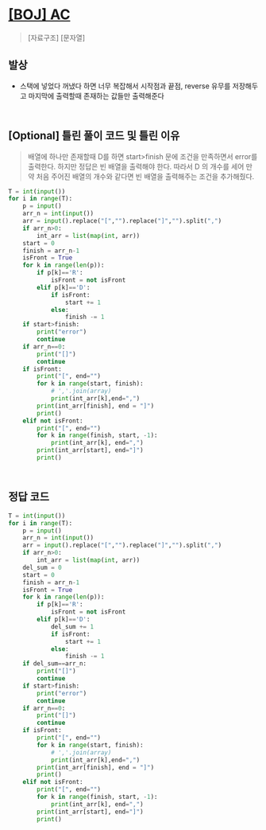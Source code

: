 # [[BOJ] AC](https://www.acmicpc.net/problem/5430)

> [자료구조] [문자열]

## 발상

- 스택에 넣었다 꺼냈다 하면 너무 복잡해서 시작점과 끝점, reverse 유무를 저장해두고 마지막에 출력할때 존재하는 값들만 출력해준다

## <br>[Optional] 틀린 풀이 코드 및 틀린 이유

> 배열에 하나만 존재할때 D를 하면 start>finish 문에 조건을 만족하면서 error를 출력한다. 하지만 정답은 빈 배열을 출력해야 한다. 따라서 D 의 개수를 세어 만약 처음 주어진 배열의 개수와 같다면 빈 배열을 출력해주는 조건을 추가해줬다. 

```python
T = int(input())
for i in range(T):
    p = input()
    arr_n = int(input())
    arr = input().replace("[","").replace("]","").split(",")
    if arr_n>0:
        int_arr = list(map(int, arr))
    start = 0
    finish = arr_n-1
    isFront = True
    for k in range(len(p)):
        if p[k]=='R':
            isFront = not isFront
        elif p[k]=='D':
            if isFront:
                start += 1
            else:
                finish -= 1
    if start>finish:
        print("error")
        continue
    if arr_n==0:
        print("[]")
        continue
    if isFront:
        print("[", end="")
        for k in range(start, finish):
            # ','.join(array)
            print(int_arr[k],end=",")
        print(int_arr[finish], end = "]")
        print()
    elif not isFront:
        print("[", end="")
        for k in range(finish, start, -1):
            print(int_arr[k], end=",")
        print(int_arr[start], end="]")
        print()
```

## <br>정답 코드

```python
T = int(input())
for i in range(T):
    p = input()
    arr_n = int(input())
    arr = input().replace("[","").replace("]","").split(",")
    if arr_n>0:
        int_arr = list(map(int, arr))
    del_sum = 0
    start = 0
    finish = arr_n-1
    isFront = True
    for k in range(len(p)):
        if p[k]=='R':
            isFront = not isFront
        elif p[k]=='D':
            del_sum += 1
            if isFront:
                start += 1
            else:
                finish -= 1
    if del_sum==arr_n:
        print("[]")
        continue
    if start>finish:
        print("error")
        continue
    if arr_n==0:
        print("[]")
        continue
    if isFront:
        print("[", end="")
        for k in range(start, finish):
            # ','.join(array)
            print(int_arr[k],end=",")
        print(int_arr[finish], end = "]")
        print()
    elif not isFront:
        print("[", end="")
        for k in range(finish, start, -1):
            print(int_arr[k], end=",")
        print(int_arr[start], end="]")
        print()
```